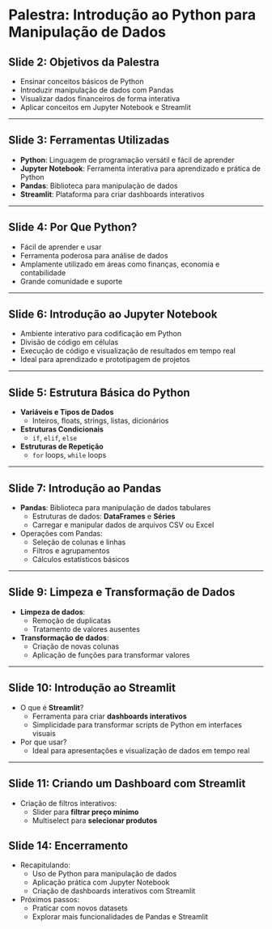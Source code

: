 # Palestra: Introdução ao Python para Manipulação de Dados

## Slide 2: Objetivos da Palestra

- Ensinar conceitos básicos de Python
- Introduzir manipulação de dados com Pandas
- Visualizar dados financeiros de forma interativa
- Aplicar conceitos em Jupyter Notebook e Streamlit

______________________________________________________________________

## Slide 3: Ferramentas Utilizadas

- **Python**: Linguagem de programação versátil e fácil de aprender
- **Jupyter Notebook**: Ferramenta interativa para aprendizado e prática de Python
- **Pandas**: Biblioteca para manipulação de dados
- **Streamlit**: Plataforma para criar dashboards interativos

______________________________________________________________________

## Slide 4: Por Que Python?

- Fácil de aprender e usar
- Ferramenta poderosa para análise de dados
- Amplamente utilizado em áreas como finanças, economia e contabilidade
- Grande comunidade e suporte

______________________________________________________________________

## Slide 6: Introdução ao Jupyter Notebook

- Ambiente interativo para codificação em Python
- Divisão de código em células
- Execução de código e visualização de resultados em tempo real
- Ideal para aprendizado e prototipagem de projetos

______________________________________________________________________

## Slide 5: Estrutura Básica do Python

- **Variáveis e Tipos de Dados**
  - Inteiros, floats, strings, listas, dicionários
- **Estruturas Condicionais**
  - `if`, `elif`, `else`
- **Estruturas de Repetição**
  - `for` loops, `while` loops

______________________________________________________________________

## Slide 7: Introdução ao Pandas

- **Pandas**: Biblioteca para manipulação de dados tabulares
  - Estruturas de dados: **DataFrames** e **Séries**
  - Carregar e manipular dados de arquivos CSV ou Excel
- Operações com Pandas:
  - Seleção de colunas e linhas
  - Filtros e agrupamentos
  - Cálculos estatísticos básicos

______________________________________________________________________

## Slide 9: Limpeza e Transformação de Dados

- **Limpeza de dados**:
  - Remoção de duplicatas
  - Tratamento de valores ausentes
- **Transformação de dados**:
  - Criação de novas colunas
  - Aplicação de funções para transformar valores

______________________________________________________________________

## Slide 10: Introdução ao Streamlit

- O que é **Streamlit**?
  - Ferramenta para criar **dashboards interativos**
  - Simplicidade para transformar scripts de Python em interfaces visuais
- Por que usar?
  - Ideal para apresentações e visualização de dados em tempo real

______________________________________________________________________

## Slide 11: Criando um Dashboard com Streamlit

- Criação de filtros interativos:
  - Slider para **filtrar preço mínimo**
  - Multiselect para **selecionar produtos**

## Slide 14: Encerramento

- Recapitulando:
  - Uso de Python para manipulação de dados
  - Aplicação prática com Jupyter Notebook
  - Criação de dashboards interativos com Streamlit
- Próximos passos:
  - Praticar com novos datasets
  - Explorar mais funcionalidades de Pandas e Streamlit
